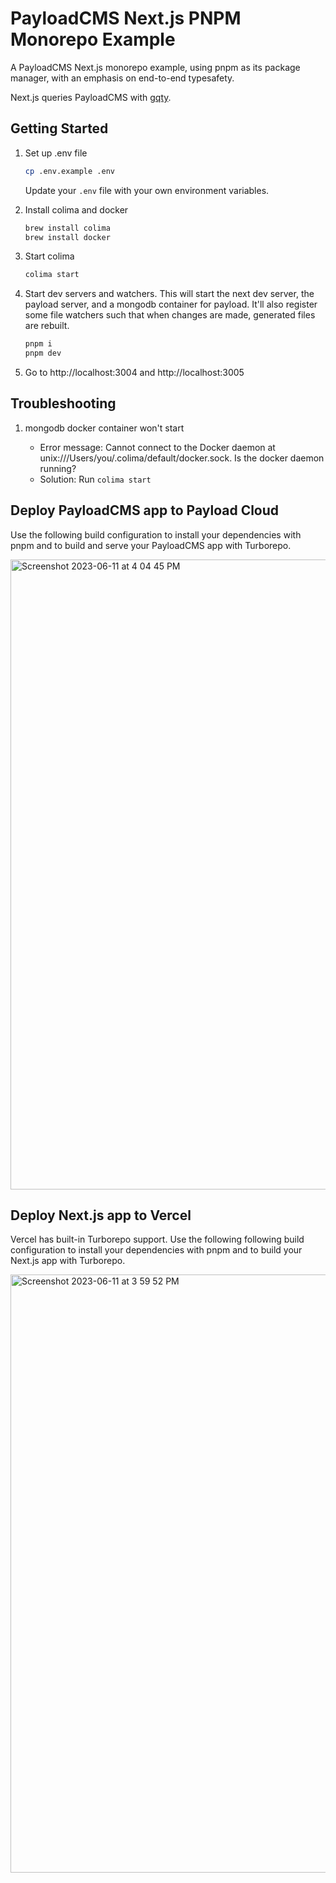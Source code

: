 # PayloadCMS Next.js PNPM Monorepo Example

A PayloadCMS Next.js monorepo example, using pnpm as its package manager, with an emphasis on end-to-end typesafety.

Next.js queries PayloadCMS with [gqty](https://gqty.dev/).

## Getting Started

1. Set up .env file

   ```sh
   cp .env.example .env
   ```

   Update your `.env` file with your own environment variables.

1. Install colima and docker

   ```sh
   brew install colima
   brew install docker
   ```

1. Start colima

   ```sh
   colima start
   ```

1. Start dev servers and watchers. This will start the next dev server, the payload server, and a mongodb container for payload. It'll also register some file watchers such that when changes are made, generated files are rebuilt.

   ```sh
   pnpm i
   pnpm dev
   ```

1. Go to http://localhost:3004 and http://localhost:3005

## Troubleshooting

1. mongodb docker container won't start

   - Error message: Cannot connect to the Docker daemon at unix:///Users/you/.colima/default/docker.sock. Is the docker daemon running?
   - Solution: Run `colima start`

## Deploy PayloadCMS app to Payload Cloud

Use the following build configuration to install your dependencies with pnpm and to build and serve your PayloadCMS app with Turborepo.

<img width="1008" alt="Screenshot 2023-06-11 at 4 04 45 PM" src="https://github.com/mattddean/payloadcms-nextjs-pnpm-monorepo/assets/29106809/d3923953-3e7a-476c-bb26-d78febc98c63">

## Deploy Next.js app to Vercel

Vercel has built-in Turborepo support. Use the following following build configuration to install your dependencies with pnpm and to build your Next.js app with Turborepo.

<img width="957" alt="Screenshot 2023-06-11 at 3 59 52 PM" src="https://github.com/mattddean/payloadcms-nextjs-pnpm-monorepo/assets/29106809/f1cfc335-d444-4c01-9c38-dc32d36fccc6">
